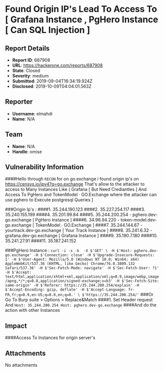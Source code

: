# Found Origin IP's Lead To Access To [ Grafana Instance , PgHero Instance [ Can SQL Injection ]  

## Report Details
- **Report ID**: 687908
- **URL**: https://hackerone.com/reports/687908
- **State**: Closed
- **Severity**: medium
- **Submitted**: 2019-09-04T16:34:19.924Z
- **Disclosed**: 2019-10-09T04:04:01.563Z

## Reporter
- **Username**: elmahdi
- **Name**: N/A

## Team
- **Name**: N/A
- **Handle**: omise

## Vulnerability Information
####Hello through `RECON` for on go.exchange i found origin ip's on https://censys.io/ipv4?q=go.exchange That's allow to the attacker to access to Many Instances Like ( Grafana [ But Need Crediantles ]  And Access To PgHero and TokenModel · GO.Exchange  where the attacker can use pghero to Execute postgresql Queries ]

###Origin Ip's : 
####1.  35.244.190.123
####2.  35.227.254.117
####3.  35.240.155.199
####4.  35.201.99.84
####5.  35.244.200.254 - pghero.dev-go.exchange [ PgHero Instance ]
####6.  34.96.94.220 - token-model.dev-go.exchange [ TokenModel · GO.Exchange ]
####7.  35.244.144.67  - yourtrack.dev-go.exchange [ Your Track Instance ]
####8.  35.241.6.32 - grafana.dev-go.exchange [ Grafana Instance ]
####9.  35.190.7.180
####10. 35.241.27.91
####11.  35.187.241.152

###PgHero Instance : 
`curl -i -s -k  -X $'GET' \
    -H $'Host: pghero.dev-go.exchange' -H $'Connection: close' -H $'Upgrade-Insecure-Requests: 1' -H $'User-Agent: Mozilla/5.0 (Windows NT 10.0; Win64; x64) AppleWebKit/537.36 (KHTML, like Gecko) Chrome/76.0.3809.132 Safari/537.36' -H $'Sec-Fetch-Mode: navigate' -H $'Sec-Fetch-User: ?1' -H $'Accept: text/html,application/xhtml+xml,application/xml;q=0.9,image/webp,image/apng,*/*;q=0.8,application/signed-exchange;v=b3' -H $'Sec-Fetch-Site: same-origin' -H $'Referer: https://35.244.200.254/explain' -H $'Accept-Encoding: gzip, deflate' -H $'Accept-Language: fr-FR,fr;q=0.9,en-US;q=0.8,en;q=0.' \
    $'https://35.244.200.254/'`
###Or Go To Burp suite > Options > Replace&Match
####1. Set Header request And 
`Host: 35.244.200.254
Host: pghero.dev-go.exchange` 
####And do the action with other Instances

## Impact

####Access To Instances for origin server's

## Attachments
No attachments
